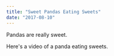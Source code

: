 ```yaml
---
title: "Sweet Pandas Eating Sweets"
date: "2017-08-10"
---
```


Pandas are really sweet.

Here's a video of a panda eating sweets.

<iframe width="560" height="315" src"https://www.youtube.com/embed/4n0xNbfJLR8" frameborder="0" allowfullscreen></iframe>
